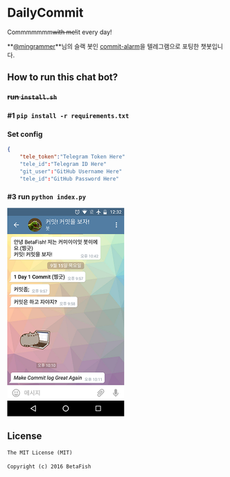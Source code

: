 # DailyCommit
Commmmmmm~~with me!~~it every day!

**[@mingrammer](https://github.com/mingrammer)**님의 슬랙 봇인 [commit-alarm](https://github.com/geekhub-lab/commit-alarm)을 텔레그램으로 포팅한 챗봇입니다.

## How to run this chat bot?
### ~~run `install.sh`~~

### \#1 `pip install -r requirements.txt`

### Set config
```json
{
	"tele_token":"Telegram Token Here"
	"tele_id":"Telegram ID Here"
	"git_user":"GitHub Username Here"
	"tele_id":"GitHub Password Here"
```

### \#3 run `python index.py`
![](screenshot.png)

## License
```
The MIT License (MIT)

Copyright (c) 2016 BetaFish
```
